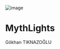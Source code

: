 ![image](https://user-images.githubusercontent.com/46851135/236486477-fd94faaf-6efb-4559-8bb7-4d72adba25a7.svg)

# MythLights

Gökhan TIKNAZOĞLU
